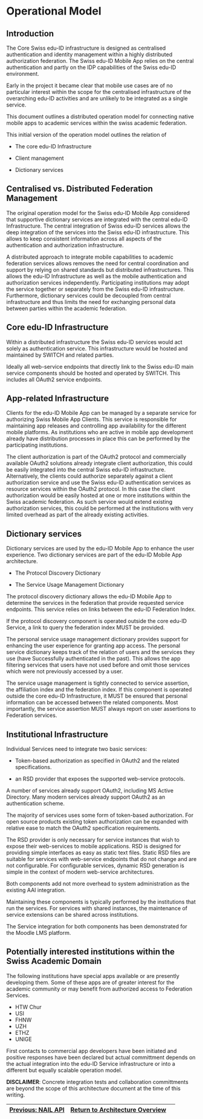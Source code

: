 # Operational Model

## Introduction

The Core Swiss edu-ID infrastructure is designed as centralised authentication and identity management within a highly distributed authorization federation. The Swiss edu-ID Mobile App relies on the central authentication and partly on the IDP capabilities of the Swiss edu-ID environment.

Early in the project it became clear that mobile use cases are of no particular interest within the scope for the centralised infrastructure of the overarching edu-ID activities and are unlikely to be integrated as a single service.

This document outlines a distributed operation model for connecting native mobile apps to academic services within the swiss academic federation.

This initial version of the operation model outlines the relation of

* The core edu-ID Infrastructure

* Client management

* Dictionary services

## Centralised vs. Distributed Federation Management

The original operation model for the Swiss edu-ID Mobile App considered that supportive dictionary services are integrated with the central edu-ID Infrastructure. The central integration of Swiss edu-ID services allows the deep integration of the services into the Swiss edu-ID infrastructure. This allows to keep consistent information across all aspects of the authentication and authorization infrastructure.

A distributed approach to integrate mobile capabilities to academic federation services allows removes the need for central coordination and support by relying on shared standards but distributed infrastructures. This allows the edu-ID Infrastructure as well as the mobile authentication and authorization services independently. Participating institutions may adopt the service together or separately from the Swiss edu-ID infrastructure. Furthermore, dictionary services could be decoupled from central infrastructure and thus limits the need for exchanging personal data between parties within the academic federation.

## Core edu-ID Infrastructure

Within a distributed infrastructure the Swiss edu-ID services would act solely as authentication service. This infrastructure would be hosted and maintained by SWITCH and related parties.

Ideally all web-service endpoints that directly link to the Swiss edu-ID main service components should be hosted and operated by SWITCH. This includes all OAuth2 service endpoints.

## App-related Infrastructure

Clients for the edu-ID Mobile App can be managed by a separate service for authorizing Swiss Mobile App Clients. This service is responsible for maintaining app releases and controlling app availability for the different mobile platforms. As institutions who are active in mobile app development already have distribution processes in place this can be performed by the participating institutions.

The client authorization is part of the OAuth2 protocol and commercially available OAuth2 solutions already integrate client authorization, this could be easily integrated into the central Swiss edu-ID infrastructure. Alternatively, the clients could authorize separately against a client authorization service and use the Swiss edu-ID authentication services as resource services within the OAuth2 protocol. In this case the client authorization would be easily hosted at one or more institutions within the Swiss academic federation. As such service would extend existing authorization services, this could be performed at the institutions with very limited overhead as part of the already existing activities.

## Dictionary services

Dictionary services are used by the edu-ID Mobile App to enhance the user experience. Two dictionary services are part of the edu-ID Mobile App architecture.

* The Protocol Discovery Dictionary

* The Service Usage Management Dictionary

The protocol discovery dictionary allows the edu-ID Mobile App to determine the services in the federation that provide requested service endpoints. This service relies on links between the edu-ID Federation Index.

If the protocol discovery component is operated outside the core edu-ID Service, a link to query the federation index MUST be provided.

The personal service usage management dictionary provides support for enhancing the user experience for granting app access. The personal service dictionary keeps track of the relation of users and the services they use (have Successfully authenticated in the past). This allows the app filtering services that users have not used before and omit those services which were not previously accessed by a user.

The service usage management is tightly connected to service assertion, the affiliation index and the federation index. If this component is operated outside the core edu-ID Infrastructure, it MUST be ensured that personal information can be accessed between the related components. Most importantly, the service assertion MUST always report on user assertions to Federation services.

## Institutional Infrastructure

Individual Services need to integrate two basic services:

* Token-based authorization as specified in OAuth2 and the related specifications.

* an RSD provider that exposes the supported web-service protocols.

A number of services already support OAuth2, including MS Active Directory. Many modern services already support OAuth2 as an authentication scheme.

The majority of services uses some form of token-based authorization. For open source products existing token authorization can be expanded with relative ease to match the OAuth2 specification requirements.

The RSD provider is only necessary for service instances that wish to expose their web-services to mobile applications. RSD is designed for providing simple interfaces as easy as static text files. Static RSD files are suitable for services with web-service endpoints that do not change and are not configurable. For configurable services, dynamic RSD generation is simple in the context of modern web-service architectures.

Both components add not more overhead to system administration as the existing AAI integration.

Maintaining these components is typically performed by the institutions that run the services. For services with shared instances, the maintenance of service extensions can be shared across institutions.

The Service integration for both components has been demonstrated for the Moodle LMS platform.


## Potentially interested institutions within the Swiss Academic Domain

The following institutions have special apps available or are presently developing them. Some of these apps are of greater interest for the academic community or may benefit from authorized access to Federation Services.

* HTW Chur
* USI
* FHNW
* UZH
* ETHZ
* UNIGE

First contacts to commercial app developers have been initiated and positive responses have been declared but actual committment depends on the actual integration into the edu-ID Service infrastructure or into a different but equally scalable operation model.

__DISCLAIMER__: Concrete integration tests and collaboration committments are beyond the scope of this architecture document at the time of this writing.

| [Previous: NAIL API](40-nail-api.md) | [Return to  Architecture Overview](00-overview.md) | |
| :---- | :----: | ----: |
